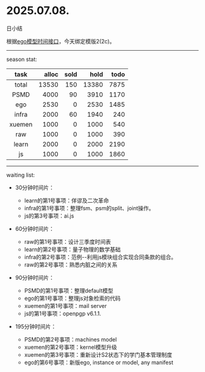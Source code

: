 # 2025.07.08.
日小结

<a id="top"></a>
根据[ego模型时间接口](https://gitee.com/hyg/blog/blob/master/timeflow.md)，今天绑定模版2(2c)。

<a id="index"></a>

---
season stat:

| task | alloc | sold | hold | todo |
| :---: | ---: | ---: | ---: | ---: |
| total | 13530 | 150 | 13380 | 7875 |
| PSMD | 4000 | 90 | 3910 | 1170 |
| ego | 2530 | 0 | 2530 | 1485 |
| infra | 2000 | 60 | 1940 | 240 |
| xuemen | 1000 | 0 | 1000 | 540 |
| raw | 1000 | 0 | 1000 | 390 |
| learn | 2000 | 0 | 2000 | 2190 |
| js | 1000 | 0 | 1000 | 1860 |

---
waiting list:


- 30分钟时间片：
  - learn的第1号事项：佯谬及二次革命
  - infra的第1号事项：整理fsm、psm的split、joint操作。
  - js的第3号事项：ai.js

- 60分钟时间片：
  - raw的第1号事项：设计三季度时间表
  - learn的第2号事项：量子物理的数学基础
  - infra的第2号事项：范例--利用js模块组合实现合同条款的组合。
  - raw的第2号事项：熟悉内脏之间的关系

- 90分钟时间片：
  - PSMD的第1号事项：整理default模型
  - ego的第1号事项：整理js对象检索的代码
  - xuemen的第1号事项：mail server
  - js的第1号事项：openpgp v6.1.1.

- 195分钟时间片：
  - PSMD的第2号事项：machines model
  - xuemen的第2号事项：kernel模型升级
  - xuemen的第3号事项：重新设计S2状态下的学门基本管理制度
  - ego的第6号事项：新版ego, instance or model, any manifest
